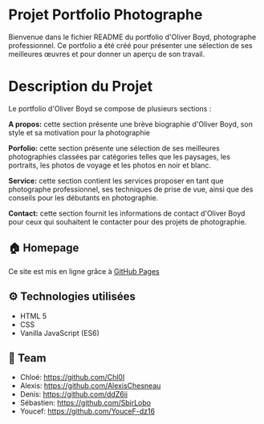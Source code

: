 # Projet Portfolio Photographe

Bienvenue dans le fichier README du portfolio d'Oliver Boyd, photographe professionnel. Ce portfolio a été créé pour présenter une sélection de ses meilleures œuvres et pour donner un aperçu de son travail.

# Description du Projet

Le portfolio d'Oliver Boyd se compose de plusieurs sections :

**A propos:** cette section présente une brève biographie d'Oliver Boyd, son style et sa motivation pour la photographie

**Porfolio:** cette section présente une sélection de ses meilleures photographies classées par catégories telles que les paysages, les portraits, les photos de voyage et les photos en noir et blanc.

**Service:** cette section contient les services proposer en tant que photographe professionnel, ses techniques de prise de vue, ainsi que des conseils pour les débutants en photographie.

**Contact:** cette section fournit les informations de contact d'Oliver Boyd pour ceux qui souhaitent le contacter pour des projets de photographie.

## 🏠 Homepage

Ce site est mis en ligne grâce à [GitHub Pages](https://pages.github.com/)

## ⚙️ Technologies utilisées

- HTML 5
- CSS
- Vanilla JavaScript (ES6)

## 👥 Team

- Chloé: https://github.com/Chl0l
- Alexis: https://github.com/AlexisChesneau
- Denis: https://github.com/ddZ6ii
- Sébastien: https://github.com/SbirLobo
- Youcef: https://github.com/YouceF-dz16
